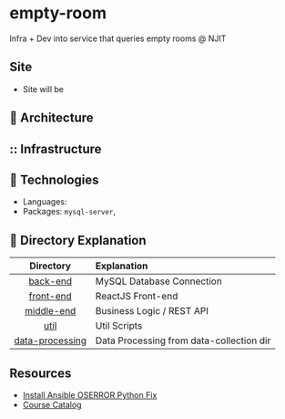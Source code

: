 # empty-room
Infra + Dev into service that queries empty rooms @ NJIT

## Site
- Site will be 

## :triangular_ruler: Architecture


## :: Infrastructure

## :microscope: Technologies
- Languages:
- Packages: `mysql-server`, 

## :microscope: Directory Explanation

| Directory         | Explanation
| :---:             | :---
| [back-end](back-end)              | MySQL Database Connection
| [front-end](front-end)            | ReactJS Front-end
| [middle-end](middle-end)          | Business Logic / REST API  
| [util](util)                      | Util Scripts 
| [data-processing](data-processing)| Data Processing from data-collection dir

## Resources
- [Install Ansible OSERROR Python Fix](https://stackoverflow.com/questions/54778630/could-not-install-packages-due-to-an-environmenterror-errno-2-no-such-file-or)
- [Course Catalog](https://myhub.njit.edu/BannerExtensibility/customPage/page/stuRegCrseSched)